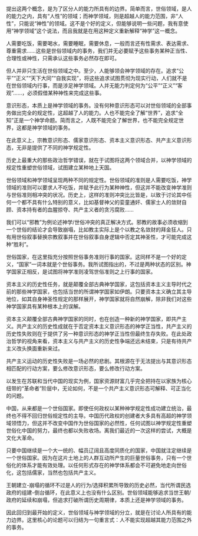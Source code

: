 提出这两个概念，是为了区分人的能力所具有的边界。简单而言，世俗领域，是人的能力之内，具有“人性”的领域；而神学领域，则是超越人的能力范围，非“人性”，只能说“神性”的领域。这不是个好的定义，但能够说明一些问题，我有意使用“神学领域”这个说法，而且我就是在用这种定义重新解释“神学”这一概念。

人需要吃饭，需要喝水，需要睡眠，需要休息，一般而言还有性需求、表达需求、尊重需求……这些是世俗领域内的事务，我们并无必要赋予这些事务某种正当性、合理性或神性，只需承认这些事务必然存在即可。

但人并非只生活在世俗领域之中。至少，人能够领会神学领域的存在。追求“公平”“正义”“天下大同”“自我实现”，将这些追求试图贯彻为现实行动，人们就不是在世俗领域内行事，而是涉足神学领域。人并无能力判定何为“公平”“正义”“客观”……，必须假借某种神性来完成这些事。

意识形态，本质上是神学领域的事务。没有何种意识形态可以对世俗领域的全部事务做出完全的规定性，这超越了人的能力。人也不能完全了解“世界”，追求“全知”正是一个神学命题。简而言之，人既不能完全了解世界，也不能完全规定世界，这都是神学领域的事务。

在此意义上，宗教意识形态、儒家意识形态、资本主义意识形态、共产主义意识形态，无非是提供了不同的神学规定性。

历史上最重大的那些政治哲学错误，就在于试图将这两个领域合并，以神学领域的规定性重塑世俗领域，试图建立某种地上天国。

世俗领域和神学领域呈现两种不同的规定性。世俗领域的准则是人需要吃饭，神学领域的准则可以要求人不吃饭，并赋予此行为某种神性，但这并不能改变神学准则与世俗准则相冲突的状况。历史上，这样的准则冲突比比皆是，以致于讨论其中任何一个都不具有什么特别的意义，比如基督神父的娈童通奸、儒家士人的敛财自顾、资本持有者的血腥掠夺、共产主义者的贪污腐败……

我们可以“邪教”为例论述神学/世俗冲突的真正解决方式。邪教的故事必须收缩到一个世俗的结论才会导致崩塌，比如教主实际上是个以教之名敛财的拜金狂人。只有用世俗叙事替换宗教叙事并在世俗叙事自身逻辑中否定其神圣性，才可能完成这种“胜利”。

世俗国家，在这里指充分按照世俗事务准则行事的国家。这同样不是一个好的定义，“国家”一词本就是个世俗事务。我所试图指出的，不过是两种状态的区别。神学国家正相反，是试图将神学准则凌驾世俗准则之上行事的国家。

资本主义的历史性任务，就是颠覆全部古典神学国家，这包括资本主义主导时代之前的那些神学国家，也包括当世的所谓神学国家如伊朗。只要资本主义确立其主导地位，如其自身神圣性规定的那样展开，神学国家就将自然崩解，除非我们对这些神学国家具有某种根本上的误解。

资本主义颠覆全部古典神学国家的同时，也在创造一种新的神学国家，即共产主义。共产主义的历史性成就在于否定资本主义意识形态的神学正当性，共产主义的历史性失败则在于提供了另一种意识形态的神学正当性但最终生存失败。在此处政治哲学的视角来看，资本主义与共产主义的历史性争端还远未结束，只是有待共产主义改头换面重新来过。

共产主义运动的历史性失败是一场必然的悲剧。其根源在于无法提出与其意识形态相匹配的行动方案，要么修改意识形态，要么修改行动方案。

以发生在苏联和当代中国的现实为例，国家资源财富几乎完全把持在以家族为核心纽带的“革命者”阶层中，无论如何，不是一个共产主义意识形态可解释、可正当化的问题。

中国，从来都是一个世俗国家。即使任何政权以某种神学规定性成功建立统治，最终也不得不回归世俗规定性的主导。中国历代政权的创建者大多具有高超的神学领域领悟力，但这并不改变中国作为世俗国家的必然性，任何试图以神学规定性重塑世俗化中国的努力，最终也都以失败收场。离我们最近的一次这样的尝试，大概是文化大革命。

只要中国继续是一个大一统的、幅员辽阔且高度同质化的国家，中国就注定继续是一个世俗国家。因为在这片土地上的人群互动所产生的巨量世俗事务，只有一个世俗化的体系才能有效处理。以任何形式存在的神学体系都会不可避免地走向世俗化，这包括儒家，当然也包括共产主义。

王朝建立-崩塌的循环不过是人的行为/选择积累所导致的历史必然，当代所谓民选政府的组建-倒台循环，在此意义上也没有什么区别。世俗领域能够追求当世王朝/政府的延续和崩塌，但追求打破所谓历史周期律，本质上还是神学领域的事务。

因此回归到最开始的定义，世俗领域与神学领域的分立，就是在讨论人所具有的能力边界。这里核心的论题可以归结为一句重言式：人不能实现超越其能力范围之外的事务。
